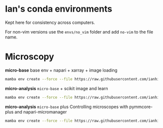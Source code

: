 # Ian's conda environments

Kept here for consistency across computers.

For non-vim versions use the `envs/no_vim` folder and add `no-vim` to the file name.

# Microscopy

**micro-base**
base env + napari + xarray + image loading

```bash
mamba env create --force --file https://raw.githubusercontent.com/ianhi/envs/main/envs/micro-base.yaml
```

**micro-analysis**
`micro-base` + scikit image and learn

```bash
mamba env create --force --file https://raw.githubusercontent.com/ianhi/envs/main/envs/micro-analysis.yaml
```

**micro-analysis**
`micro-base` plus Controlling microscopes with pymmcore-plus and napari-micromanager

```bash
mamba env create --force --file https://raw.githubusercontent.com/ianhi/envs/main/envs/micro-control.yaml
```
